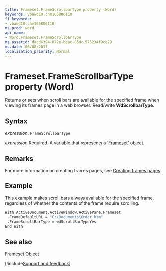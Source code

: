 ```yaml
---
title: Frameset.FrameScrollbarType property (Word)
keywords: vbawd10.chm165806110
f1_keywords:
- vbawd10.chm165806110
ms.prod: word
api_name:
- Word.Frameset.FrameScrollbarType
ms.assetid: dacd6394-872e-beac-85dc-575234f9ce29
ms.date: 06/08/2017
localization_priority: Normal
---
```



# Frameset.FrameScrollbarType property (Word)

Returns or sets when scroll bars are available for the specified frame when viewing its frames page in a web browser. Read/write  **WdScrollbarType**.


## Syntax

_expression_. `FrameScrollbarType`

_expression_ Required. A variable that represents a '[Frameset](Word.Frameset.md)' object.


## Remarks

For more information on creating frames pages, see [Creating frames pages](../word/Concepts/Customizing-Word/creating-frames-pages.md).


## Example

This example makes scroll bars always available for the specified frame, regardless of whether the contents of the frame require scrolling.


```vb
With ActiveDocument.ActiveWindow.ActivePane.Frameset 
 .FrameDefaultURL = "C:\Documents\Order.htm" 
 .FrameScrollBarType = wdScrollBarTypeYes 
End With
```


## See also


[Frameset Object](Word.Frameset.md)

[!include[Support and feedback](~/includes/feedback-boilerplate.md)]